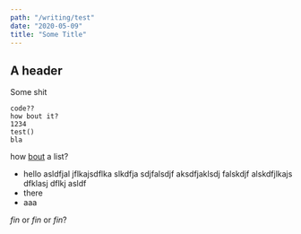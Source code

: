 ```yaml
---
path: "/writing/test"
date: "2020-05-09"
title: "Some Title"
---
```

## A header

Some shit

    code??
    how bout it?
    1234
    test()
    bla

how [bout](/) a list?

- hello asldfjal jflkajsdflka slkdfja sdjfalsdjf aksdfjaklsdj falskdjf alskdfjlkajs dfklasj dflkj asldf
- there
- aaa

*fin* or _fin_ or _*fin*_?

